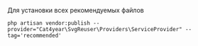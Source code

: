 Для установки всех рекомендуемых файлов
```shell
php artisan vendor:publish --provider="Cat4year\SvgReuser\Providers\ServiceProvider" --tag='recommended'
```